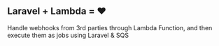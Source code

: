 ## Laravel + Lambda = ❤️

Handle webhooks from 3rd parties through Lambda Function, and then execute them as jobs using Laravel & SQS
